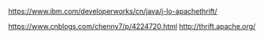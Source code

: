 



https://www.ibm.com/developerworks/cn/java/j-lo-apachethrift/


https://www.cnblogs.com/chenny7/p/4224720.html
http://thrift.apache.org/